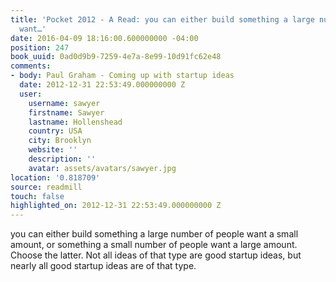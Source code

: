 ```yaml
---
title: 'Pocket 2012 - A Read: you can either build something a large number of people
  want…'
date: 2016-04-09 18:16:00.600000000 -04:00
position: 247
book_uuid: 0ad0d9b9-7259-4e7a-8e99-10d91fc62e48
comments:
- body: Paul Graham - Coming up with startup ideas
  date: 2012-12-31 22:53:49.000000000 Z
  user:
    username: sawyer
    firstname: Sawyer
    lastname: Hollenshead
    country: USA
    city: Brooklyn
    website: ''
    description: ''
    avatar: assets/avatars/sawyer.jpg
location: '0.818709'
source: readmill
touch: false
highlighted_on: 2012-12-31 22:53:49.000000000 Z
---
```


you can either build something a large number of people want a small amount, or something a small number of people want a large amount. Choose the latter. Not all ideas of that type are good startup ideas, but nearly all good startup ideas are of that type.
